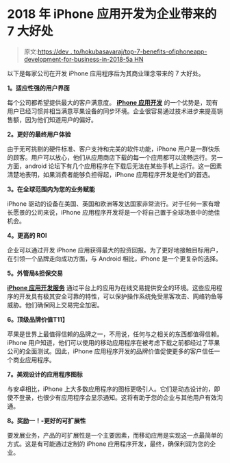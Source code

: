# 2018 年 iPhone 应用开发为企业带来的 7 大好处

> 原文:[https://dev . to/hokubasavaraj/top-7-benefits-ofiphoneapp-development-for-business-in-2018-5a HN](https://dev.to/hokubasavaraj/top-7-benefits-ofiphoneapp-development-for-business-in-2018-5ahn)

以下是每家公司在开发 iPhone 应用程序后为其商业理念带来的 7 大好处。

**1。适应性强的用户界面**

每个公司都希望提供最大的客户满意度。 [**iPhone 应用开发**](https://www.hokuapps.com/services/iphone-ios-app-development/) 的一个优势是，现有用户已经习惯并相当满意苹果设备的同步环境。企业很容易通过技术进步来提高销售额，因为他们知道用户的偏好。

**2。更好的****最终用户****体验**

由于无可挑剔的硬件标准、客户支持和完美的软件功能，iPhone 用户是一群快乐的顾客。用户可以放心，他们从应用商店下载的每一个应用都可以流畅运行。另一方面，android 论坛下有几个应用程序在下载后无法在某些手机上运行。这一因素清楚地表明，如果消费者能够负担得起，iPhone 应用程序开发是他们的首选。

**3。在全球范围内为您的业务赋能**

iPhone 驱动的设备在美国、英国和欧洲等发达国家非常流行。对于任何一家有增长愿景的公司来说，iPhone 应用程序开发将是一个将自己置于全球场景中的绝佳机会。

**4。更高的 ROI**

企业可以通过开发 iPhone 应用获得最大的投资回报。为了更好地接触目标用户，在引领一个品牌走向成功方面，与 Android 相比，iPhone 是一个更复杂的选择。

**5。外管局&担保交易**

[**iPhone 应用开发服务**](https://www.hokuapps.com/services/ios-app-development-services/) 通过平台上的应用为在线交易提供安全的环境。这些应用程序的开发具有极其安全可靠的特性，可以保护操作系统免受黑客攻击、网络钓鱼等威胁。他们确保网上交易完全加密。

**6。顶级品牌价值T11】**

苹果是世界上最值得信赖的品牌之一，不用说，任何与之相关的东西都值得信赖。iPhone 用户知道，他们可以使用的移动应用程序在被考虑下载之前都经过了苹果公司的全面测试。因此，iPhone 应用程序开发的品牌价值促使更多的客户信任一个商业应用程序。

**7。美观设计的应用程序图标**

与安卓相比，iPhone 上大多数应用程序的图标更吸引人。它们是动态设计的，即使不登录，也很少有应用程序会显示通知。这将有助于您的企业与其他用户有效沟通。

**8。奖励一！-更好的可扩展性**

要发展业务，产品的可扩展性是一个主要因素，而移动应用是实现这一点最简单的方式。这是有可能通过定制的 iPhone 应用程序开发，最终，确保利润为您的企业。
